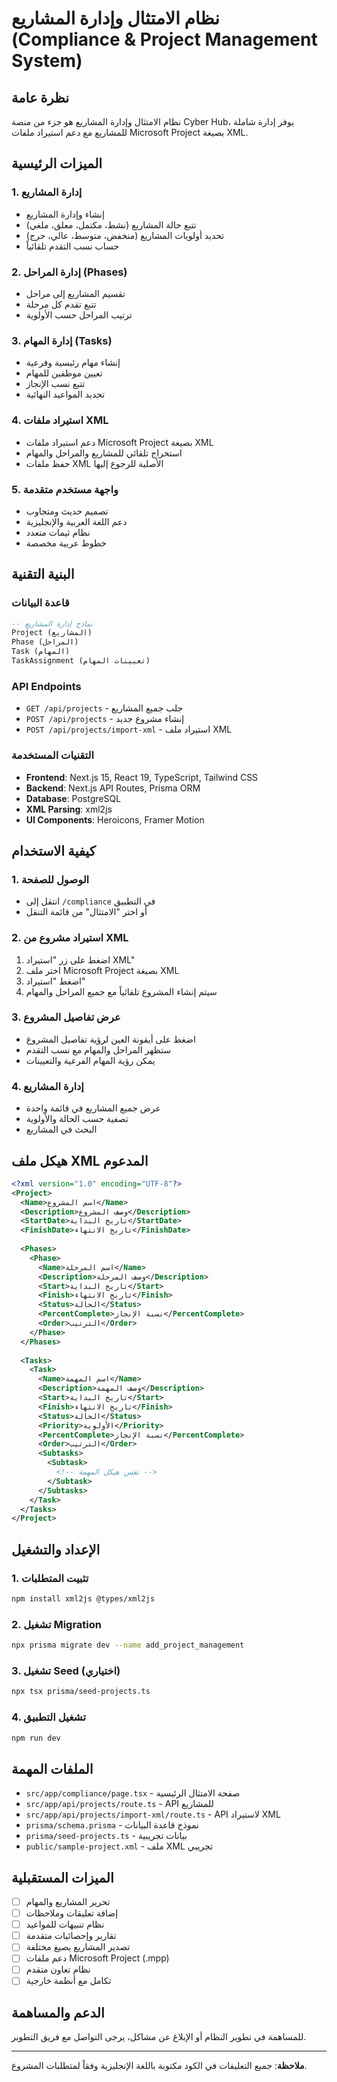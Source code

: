# نظام الامتثال وإدارة المشاريع (Compliance & Project Management System)

## نظرة عامة

نظام الامتثال وإدارة المشاريع هو جزء من منصة Cyber Hub، يوفر إدارة شاملة للمشاريع مع دعم استيراد ملفات Microsoft Project بصيغة XML.

## الميزات الرئيسية

### 1. إدارة المشاريع
- إنشاء وإدارة المشاريع
- تتبع حالة المشاريع (نشط، مكتمل، معلق، ملغي)
- تحديد أولويات المشاريع (منخفض، متوسط، عالي، حرج)
- حساب نسب التقدم تلقائياً

### 2. إدارة المراحل (Phases)
- تقسيم المشاريع إلى مراحل
- تتبع تقدم كل مرحلة
- ترتيب المراحل حسب الأولوية

### 3. إدارة المهام (Tasks)
- إنشاء مهام رئيسية وفرعية
- تعيين موظفين للمهام
- تتبع نسب الإنجاز
- تحديد المواعيد النهائية

### 4. استيراد ملفات XML
- دعم استيراد ملفات Microsoft Project بصيغة XML
- استخراج تلقائي للمشاريع والمراحل والمهام
- حفظ ملفات XML الأصلية للرجوع إليها

### 5. واجهة مستخدم متقدمة
- تصميم حديث ومتجاوب
- دعم اللغة العربية والإنجليزية
- نظام ثيمات متعدد
- خطوط عربية مخصصة

## البنية التقنية

### قاعدة البيانات
```sql
-- نماذج إدارة المشاريع
Project (المشاريع)
Phase (المراحل)
Task (المهام)
TaskAssignment (تعيينات المهام)
```

### API Endpoints
- `GET /api/projects` - جلب جميع المشاريع
- `POST /api/projects` - إنشاء مشروع جديد
- `POST /api/projects/import-xml` - استيراد ملف XML

### التقنيات المستخدمة
- **Frontend**: Next.js 15, React 19, TypeScript, Tailwind CSS
- **Backend**: Next.js API Routes, Prisma ORM
- **Database**: PostgreSQL
- **XML Parsing**: xml2js
- **UI Components**: Heroicons, Framer Motion

## كيفية الاستخدام

### 1. الوصول للصفحة
- انتقل إلى `/compliance` في التطبيق
- أو اختر "الامتثال" من قائمة التنقل

### 2. استيراد مشروع من XML
1. اضغط على زر "استيراد XML"
2. اختر ملف Microsoft Project بصيغة XML
3. اضغط "استيراد"
4. سيتم إنشاء المشروع تلقائياً مع جميع المراحل والمهام

### 3. عرض تفاصيل المشروع
- اضغط على أيقونة العين لرؤية تفاصيل المشروع
- ستظهر المراحل والمهام مع نسب التقدم
- يمكن رؤية المهام الفرعية والتعيينات

### 4. إدارة المشاريع
- عرض جميع المشاريع في قائمة واحدة
- تصفية حسب الحالة والأولوية
- البحث في المشاريع

## هيكل ملف XML المدعوم

```xml
<?xml version="1.0" encoding="UTF-8"?>
<Project>
  <Name>اسم المشروع</Name>
  <Description>وصف المشروع</Description>
  <StartDate>تاريخ البداية</StartDate>
  <FinishDate>تاريخ الانتهاء</FinishDate>
  
  <Phases>
    <Phase>
      <Name>اسم المرحلة</Name>
      <Description>وصف المرحلة</Description>
      <Start>تاريخ البداية</Start>
      <Finish>تاريخ الانتهاء</Finish>
      <Status>الحالة</Status>
      <PercentComplete>نسبة الإنجاز</PercentComplete>
      <Order>الترتيب</Order>
    </Phase>
  </Phases>
  
  <Tasks>
    <Task>
      <Name>اسم المهمة</Name>
      <Description>وصف المهمة</Description>
      <Start>تاريخ البداية</Start>
      <Finish>تاريخ الانتهاء</Finish>
      <Status>الحالة</Status>
      <Priority>الأولوية</Priority>
      <PercentComplete>نسبة الإنجاز</PercentComplete>
      <Order>الترتيب</Order>
      <Subtasks>
        <Subtask>
          <!-- نفس هيكل المهمة -->
        </Subtask>
      </Subtasks>
    </Task>
  </Tasks>
</Project>
```

## الإعداد والتشغيل

### 1. تثبيت المتطلبات
```bash
npm install xml2js @types/xml2js
```

### 2. تشغيل Migration
```bash
npx prisma migrate dev --name add_project_management
```

### 3. تشغيل Seed (اختياري)
```bash
npx tsx prisma/seed-projects.ts
```

### 4. تشغيل التطبيق
```bash
npm run dev
```

## الملفات المهمة

- `src/app/compliance/page.tsx` - صفحة الامتثال الرئيسية
- `src/app/api/projects/route.ts` - API للمشاريع
- `src/app/api/projects/import-xml/route.ts` - API لاستيراد XML
- `prisma/schema.prisma` - نموذج قاعدة البيانات
- `prisma/seed-projects.ts` - بيانات تجريبية
- `public/sample-project.xml` - ملف XML تجريبي

## الميزات المستقبلية

- [ ] تحرير المشاريع والمهام
- [ ] إضافة تعليقات وملاحظات
- [ ] نظام تنبيهات للمواعيد
- [ ] تقارير وإحصائيات متقدمة
- [ ] تصدير المشاريع بصيغ مختلفة
- [ ] دعم ملفات Microsoft Project (.mpp)
- [ ] نظام تعاون متقدم
- [ ] تكامل مع أنظمة خارجية

## الدعم والمساهمة

للمساهمة في تطوير النظام أو الإبلاغ عن مشاكل، يرجى التواصل مع فريق التطوير.

---

**ملاحظة**: جميع التعليقات في الكود مكتوبة باللغة الإنجليزية وفقاً لمتطلبات المشروع. 